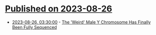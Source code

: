 # [Published on 2023-08-26](index.md)

* [2023-08-26, 03:30:00](https://science.slashdot.org/story/23/08/25/2248224/the-weird-male-y-chromosome-has-finally-been-fully-sequenced?utm_source=rss1.0mainlinkanon&utm_medium=feed) - [The 'Weird' Male Y Chromosome Has Finally Been Fully Sequenced](https://science.slashdot.org/story/23/08/25/2248224/the-weird-male-y-chromosome-has-finally-been-fully-sequenced?utm_source=rss1.0mainlinkanon&utm_medium=feed)
